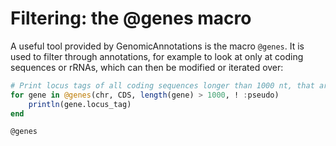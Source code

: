 # Filtering: the @genes macro

A useful tool provided by GenomicAnnotations is the macro `@genes`. It is used to filter through annotations, for example to look at only at coding sequences or rRNAs, which can then be modified or iterated over:
```julia
# Print locus tags of all coding sequences longer than 1000 nt, that are not pseudo genes
for gene in @genes(chr, CDS, length(gene) > 1000, ! :pseudo)
    println(gene.locus_tag)
end
```

```@docs
@genes
```
